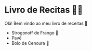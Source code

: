 # Livro de Recitas :man_cook:

Olá! Bem vindo ao meu livro de receitas :wave:

- Strogonoff de Frango :chicken: 
- Pavê 
- Bolo de Cenoura :cake: 